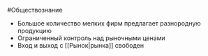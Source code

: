 #Обществознание 
- Большое количество мелких фирм предлагает разнородную продукцию
- Ограниченный контроль над рыночными ценами
- Вход и выход с [[Рынок|рынка]] свободен